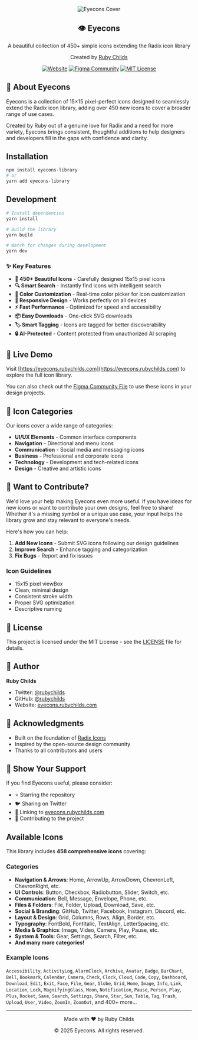 <div align="center">
  
![Eyecons Cover](./public/Cover.png)

  <h2>👁️ Eyecons</h2>
  <p>A beautiful collection of 450+ simple icons extending the Radix icon library</p>
  <p>Created by <a href="https://twitter.com/rubychilds">Ruby Childs</a></p>

[![Website](https://img.shields.io/badge/Website-eyecons.rubychilds.com-4285F4?style=flat&logo=google-chrome&logoColor=white)](https://eyecons.rubychilds.com)
[![Figma Community](https://img.shields.io/badge/Figma-Community%20File-F24E1E?style=flat&logo=figma&logoColor=white)](https://www.figma.com/community/file/1526760064955383920)
[![MIT License](https://img.shields.io/badge/License-MIT-green.svg)](https://choosealicense.com/licenses/mit/)

</div>

## 🎯 About Eyecons

Eyecons is a collection of 15×15 pixel-perfect icons designed to seamlessly extend the Radix icon library, adding over 450 new icons to cover a broader range of use cases.

Created by Ruby out of a genuine love for Radix and a need for more variety, Eyecons brings consistent, thoughtful additions to help designers and developers fill in the gaps with confidence and clarity.

## Installation

```bash
npm install eyecons-library
# or
yarn add eyecons-library
```

## Development

```bash
# Install dependencies
yarn install

# Build the library
yarn build

# Watch for changes during development
yarn dev
```

### ✨ Key Features

- **🎨 450+ Beautiful Icons** - Carefully designed 15x15 pixel icons
- **🔍 Smart Search** - Instantly find icons with intelligent search
- **🎨 Color Customization** - Real-time color picker for icon customization
- **📱 Responsive Design** - Works perfectly on all devices
- **⚡ Fast Performance** - Optimized for speed and accessibility
- **📦 Easy Downloads** - One-click SVG downloads
- **🏷️ Smart Tagging** - Icons are tagged for better discoverability
- **🔒 AI-Protected** - Content protected from unauthorized AI scraping

## 🚀 Live Demo

Visit [https://eyecons.rubychilds.com](https://eyecons.rubychilds.com) to explore the full icon library.

You can also check out the [Figma Community File](https://www.figma.com/community/file/1526760064955383920) to use these icons in your design projects.

## 🎨 Icon Categories

Our icons cover a wide range of categories:

- **UI/UX Elements** - Common interface components
- **Navigation** - Directional and menu icons
- **Communication** - Social media and messaging icons
- **Business** - Professional and corporate icons
- **Technology** - Development and tech-related icons
- **Design** - Creative and artistic icons


## 🤝 Want to Contribute?

We'd love your help making Eyecons even more useful. If you have ideas for new icons or want to contribute your own designs, feel free to share! Whether it's a missing symbol or a unique use case, your input helps the library grow and stay relevant to everyone's needs.

Here's how you can help:

1. **Add New Icons** - Submit SVG icons following our design guidelines
2. **Improve Search** - Enhance tagging and categorization
3. **Fix Bugs** - Report and fix issues

### Icon Guidelines

- 15x15 pixel viewBox
- Clean, minimal design
- Consistent stroke width
- Proper SVG optimization
- Descriptive naming

## 📄 License

This project is licensed under the MIT License - see the [LICENSE](LICENSE) file for details.

## 👤 Author

**Ruby Childs**

- Twitter: [@rubychilds](https://twitter.com/rubychilds)
- GitHub: [@rubychilds](https://github.com/rubychilds)
- Website: [eyecons.rubychilds.com](https://eyecons.rubychilds.com)

## 🙏 Acknowledgments

- Built on the foundation of [Radix Icons](https://icons.radix-ui.com/)
- Inspired by the open-source design community
- Thanks to all contributors and users

## 🌟 Show Your Support

If you find Eyecons useful, please consider:

- ⭐ Starring the repository
- 🐦 Sharing on Twitter
- 🔗 Linking to [eyecons.rubychilds.com](https://eyecons.rubychilds.com)
- 🤝 Contributing to the project

## Available Icons

This library includes **458 comprehensive icons** covering:

### Categories
- **Navigation & Arrows**: Home, ArrowUp, ArrowDown, ChevronLeft, ChevronRight, etc.
- **UI Controls**: Button, Checkbox, Radiobutton, Slider, Switch, etc.
- **Communication**: Bell, Message, Envelope, Phone, etc.  
- **Files & Folders**: File, Folder, Upload, Download, Save, etc.
- **Social & Branding**: GitHub, Twitter, Facebook, Instagram, Discord, etc.
- **Layout & Design**: Grid, Columns, Rows, Align, Border, etc.
- **Typography**: FontBold, FontItalic, TextAlign, LetterSpacing, etc.
- **Media & Graphics**: Image, Video, Camera, Play, Pause, etc.
- **System & Tools**: Gear, Settings, Search, Filter, etc.
- **And many more categories!**

### Example Icons
`Accessibility`, `ActivityLog`, `AlarmClock`, `Archive`, `Avatar`, `Badge`, `BarChart`, `Bell`, `Bookmark`, `Calendar`, `Camera`, `Check`, `Clock`, `Cloud`, `Code`, `Copy`, `Dashboard`, `Download`, `Edit`, `Exit`, `Face`, `File`, `Gear`, `Globe`, `Grid`, `Home`, `Image`, `Info`, `Link`, `Location`, `Lock`, `MagnifyingGlass`, `Moon`, `Notification`, `Pause`, `Person`, `Play`, `Plus`, `Rocket`, `Save`, `Search`, `Settings`, `Share`, `Star`, `Sun`, `Table`, `Tag`, `Trash`, `Upload`, `User`, `Video`, `ZoomIn`, `ZoomOut`, and 400+ more...

---

<div align="center">
  <p>Made with ❤️ by Ruby Childs</p>
  <p>© 2025 Eyecons. All rights reserved.</p>
</div>